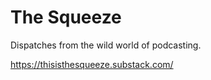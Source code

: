 # The Squeeze
Dispatches from the wild world of podcasting.

https://thisisthesqueeze.substack.com/
